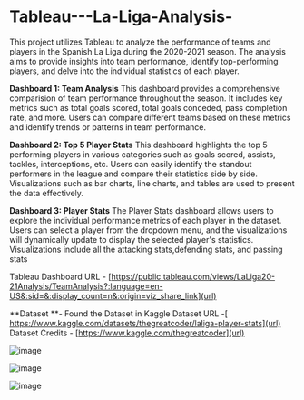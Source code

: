 # Tableau---La-Liga-Analysis-

This project utilizes Tableau to analyze the performance of teams and players in the Spanish La Liga during the 2020-2021 season. The analysis aims to provide insights into team performance, identify top-performing players, and delve into the individual statistics of each player.

**Dashboard 1: **Team Analysis****
This dashboard provides a comprehensive comparision of team performance throughout the season. It includes key metrics such as total goals scored, total goals conceded, pass completion rate, and more. Users can compare different teams based on these metrics and identify trends or patterns in team performance.

**Dashboard 2: Top 5 Player Stats**
This dashboard highlights the top 5 performing players in various categories such as goals scored, assists, tackles, interceptions, etc. Users can easily identify the standout performers in the league and compare their statistics side by side. Visualizations such as bar charts, line charts, and tables are used to present the data effectively.

**Dashboard 3: Player Stats**
The Player Stats dashboard allows users to explore the individual performance metrics of each player in the dataset. Users can select a player from the dropdown menu, and the visualizations will dynamically update to display the selected player's statistics. Visualizations include all the attacking stats,defending stats, and passing stats 

Tableau Dashboard URL - [https://public.tableau.com/views/LaLiga20-21Analysis/TeamAnalysis?:language=en-US&:sid=&:display_count=n&:origin=viz_share_link](url)

**Dataset **- Found the Dataset in Kaggle 
Dataset URL -[ https://www.kaggle.com/datasets/thegreatcoder/laliga-player-stats](url)
Dataset Credits - [https://www.kaggle.com/thegreatcoder](url)

![image](https://github.com/shashankkundena/Tableau---La-Liga-Analysis-/assets/135645073/0c220cc8-9597-4bd9-8101-6be340dea05e)

![image](https://github.com/shashankkundena/Tableau---La-Liga-Analysis-/assets/135645073/20b84210-9195-4e0b-ac23-14d76375cfda)

![image](https://github.com/shashankkundena/Tableau---La-Liga-Analysis-/assets/135645073/0d50c495-a589-49e3-a809-b0ac14241e3c)


